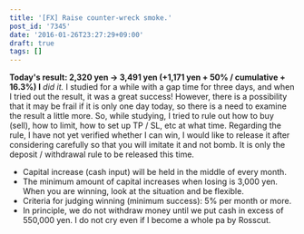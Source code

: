 ```yaml
---
title: '[FX] Raise counter-wreck smoke.'
post_id: '7345'
date: '2016-01-26T23:27:29+09:00'
draft: true
tags: []
---
```


**Today's result: 2,320 yen → 3,491 yen (+1,171 yen + 50% / cumulative + 16.3%) I** _did it._ I studied for a while with a gap time for three days, and when I tried out the result, it was a great success! However, there is a possibility that it may be frail if it is only one day today, so there is a need to examine the result a little more. So, while studying, I tried to rule out how to buy (sell), how to limit, how to set up TP / SL, etc at what time. Regarding the rule, I have not yet verified whether I can win, I would like to release it after considering carefully so that you will imitate it and not bomb. It is only the deposit / withdrawal rule to be released this time.

*   Capital increase (cash input) will be held in the middle of every month.
*   The minimum amount of capital increases when losing is 3,000 yen. When you are winning, look at the situation and be flexible.
*   Criteria for judging winning (minimum success): 5% per month or more.
*   In principle, we do not withdraw money until we put cash in excess of 550,000 yen. I do not cry even if I become a whole pa by Rosscut.
